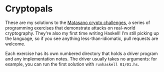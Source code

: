 # Cryptopals

These are my solutions to the [Matasano crypto challenges](https://cryptopals.com), a series of programming exercises that demonstrate attacks on real-world cryptography. They're also my first time writing Haskell! I'm still picking up the language, so if you see anything less-than-idiomatic, pull requests are welcome.

Each exercise has its own numbered directory that holds a driver program and any implementation notes. The driver usually takes no arguments: for example, you can run the first solution with `runhaskell 01/01.hs`.
